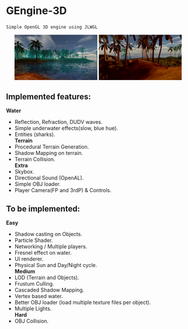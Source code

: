 # GEngine-3D
    Simple OpenGL 3D engine using JLWGL

<p float="left" align="center">
  <img src="readmePictures/water.png" width="45%" />
  <img src="readmePictures/lighting.png" width="45%" />
</p>

## Implemented features:
  **Water**
  * Reflection, Refraction, DUDV waves.
  * Simple underwater effects(slow, blue hue).
  * Entities (sharks).
  <br>**Terrain**
  * Procedural Terrain Generation.
  * Shadow Mapping on terrain.
  * Terrain Collision.
  <br>**Extra**
  * Skybox.
  * Directional Sound (OpenAL).
  * Simple OBJ loader.
  * Player Camera(FP and 3rdP) & Controls.

## To be implemented:
  **Easy**
  * Shadow casting on Objects.
  * Particle Shader.
  * Networking / Multiple players.
  * Fresnel effect on water.
  * UI renderer.
  * Physical Sun and Day/Night cycle.
  <br>**Medium**
  * LOD (Terrain and Objects).
  * Frustum Culling.
  * Cascaded Shadow Mapping.
  * Vertex based water.
  * Better OBJ loader (load multiple texture files per object).
  * Multiple Lights.
  <br>**Hard**
  * OBJ Collision.
